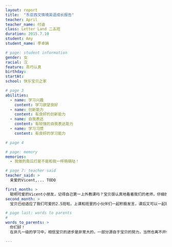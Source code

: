 ```yaml
---
layout: report
title:  "东亚西文情境英语成长报告"
teacher: April
teacher_name: 付迪
class: Letter Land 二五班
duration: 2015.7.10
student: Amy
student_name: 李卓姌

# page: student information
gender: 女
racial: 汉
feature: 乖巧认真
birthday:
startAt:
school: 快乐宝贝之家

# page 3
abilities:
  - name: 学习兴趣
    content: 学习欲望良好
  - name: 创新能力
    content: 有良好的创新能力
  - name: 自我表达
    content: 有较强的自我表达能力
  - name: 学习习惯
    content: 有良好的学习能力

# page 4

# page: memory
memories:
  - 我做的南瓜灯是不是和我一样萌萌哒！

# page 7: teacher said
teacher_said: >
  亲爱的Vicent,... TODO

first_month: >
  聪明可爱的Vicent小朋友，记得自己第一上外教课吗？宝贝很认真地看着我们的老师，仔细的学习单词，真的很棒啊，加油，宝贝！
second_month: >
  宝贝已经适应了我们可爱的2.5班啦，上课和班里的小伙伴们一起积极发言，课后又可以一起玩耍，很是开心呢！

# page last: words to parents
#
words_to_parents: >
  你们好！
  在非凡一级的学习中，相信宝贝的进步是非常大的，一部分源自于宝贝的努力，当然也离不开你们的悉心指导，积极配合。为了宝贝能在下一期的学习中，取得更大的进步，希望宝贝在学习的过程中，你们能够多多留意宝贝的发音问题，多听，多练习。遇到不会的问题可以跟我联系哦！

---
```

